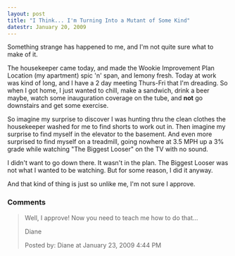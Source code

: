 ```yaml
---
layout: post
title: "I Think... I'm Turning Into a Mutant of Some Kind"
datestr: January 20, 2009
---
```


Something strange has happened to me, and I'm not quite sure what to make of it.

The housekeeper came today, and made the Wookie Improvement Plan Location (my apartment) spic 'n' span, and lemony fresh.  Today at work was kind of long, and I have a 2 day meeting Thurs-Fri that I'm dreading.  So when I got home, I just wanted to chill, make a sandwich, drink a beer maybe, watch some inauguration coverage on the tube, and **not** go downstairs and get some exercise.

So imagine my surprise to discover I was hunting thru the clean clothes the housekeeper washed for me to find shorts to work out in.  Then imagine my surprise to find myself in the elevator to the basement.  And even more surprised to find myself on a treadmill, going nowhere at 3.5 MPH up a 3% grade while watching "The Biggest Looser" on the TV with no sound.

I didn't want to go down there.  It wasn't in the plan.  The Biggest Looser was not what I wanted to be watching.  But for some reason, I did it anyway.

And that kind of thing is just so unlike me, I'm not sure I approve.

### Comments

<blockquote>
Well, I approve! Now you need to teach me how to do that...

Diane
<div class="comment-meta">Posted by: Diane at January 23, 2009  4:44 PM</div> </blockquote>
